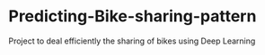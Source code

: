 # Predicting-Bike-sharing-pattern
Project to deal efficiently the sharing of bikes using Deep Learning
